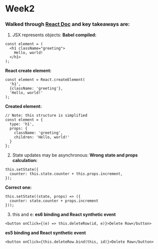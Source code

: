 # Week2

### Walked through [React Doc](https://reactjs.org/docs) and key takeaways are:

1. JSX represents objects:
**Babel compiled:**
```
const element = (
  <h1 className="greeting">
    Hello, world!
  </h1>
);
```
**React create element:**
```
const element = React.createElement(
  'h1',
  {className: 'greeting'},
  'Hello, world!'
);
```
**Created element:**
```
// Note: this structure is simplified
const element = {
  type: 'h1',
  props: {
    className: 'greeting',
    children: 'Hello, world!'
  }
};
```

2. State updates may be asynchronous:
**Wrong state and props calculation:**
```
this.setState({
  counter: this.state.counter + this.props.increment,
});
```
**Correct one:**
```
this.setState((state, props) => ({
  counter: state.counter + props.increment
}));
```

3. this and e:
**es6 binding and React synthetic event**
```
<button onClick={(e) => this.deleteRow(id, e)}>Delete Row</button>
```
**es5 binding and React synthetic event**
```
<button onClick={this.deleteRow.bind(this, id)}>Delete Row</button>
```
